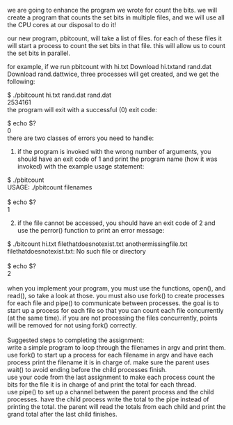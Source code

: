 we are going to enhance the program we wrote for count the bits. we will create a program that counts the set bits in multiple files, and we will use all the CPU cores at our disposal to do it!

our new program, pbitcount, will take a list of files. for each of these files it will start a process to count the set bits in that file. this will allow us to count the set bits in parallel. 

for example, if we run pbitcount with hi.txt  Download hi.txtand rand.dat  Download rand.dattwice, three processes will get created, and we get the following:

$ ./pbitcount hi.txt rand.dat rand.dat <br/>
2534161<br/>
the program will exit with a successful (0) exit code:<br/>

$ echo $?<br/>
0<br/>
there are two classes of errors you need to handle:

1) if the program is invoked with the wrong number of arguments, you should have an exit code of 1 and print the program name (how it was invoked) with the example usage statement:

$ ./pbitcount<br/>
USAGE: ./pbitcount filenames<br/><br/>
$ echo $?<br/>
1<br/>

2) if the file cannot be accessed, you should have an exit code of 2 and use the perror() function to print an error message:

$ ./bitcount hi.txt filethatdoesnotexist.txt anothermissingfile.txt<br/>
filethatdoesnotexist.txt: No such file or directory<br/><br/>
$ echo $?<br/>
2<br/><br/>
when you implement your program, you must use the functions, open(), and read(), so take a look at those. you must also use fork() to create processes for each file and pipe() to communicate between processes. the goal is to start up a process for each file so that you can count each file concurrently (at the same time). if you are not processing the files concurrently, points will be removed for not using fork() correctly.<br/><br/>
Suggested steps to completing the assignment:<br/>
write a simple program to loop through the filenames in argv and print them.<br/>
use fork() to start up a process for each filename in argv and have each process print the filename it is in charge of. make sure the parent uses wait() to avoid ending before the child processes finish.<br/>
use your code from the last assignment to make each process count the bits for the file it is in charge of and print the total for each thread.<br/>
use pipe() to set up a channel between the parent process and the child processes. have the child process write the total to the pipe instead of printing the total. the parent will read the totals from each child and print the grand total after the last child finishes.<br/>
